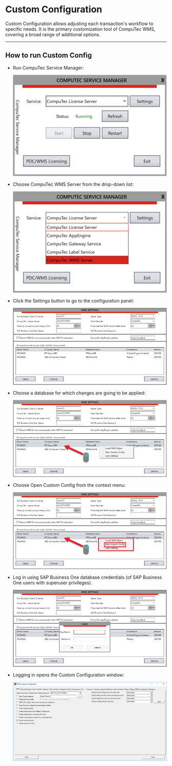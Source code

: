 # Custom Configuration

Custom Configuration allows adjusting each transaction's workflow to specific needs. It is the primary customization tool of CompuTec WMS, covering a broad range of additional options.

---

## How to run Custom Config

- Run CompuTec Service Manager:

  ![Service Manager](./media/computec-service-manager.png)

- Choose CompuTec WMS Server from the drop-down list:

  ![Service Manager](./media/computec-wms-server.png)

- Click the Settings button to go to the configuration panel:

  ![WMS Settings](./media/WMSSettings.png)

- Choose a database for which changes are going to be applied:

  ![WMS Settings](./media/RightClick.png)

- Choose Open Custom Config from the context menu:

  ![Open](./media/OpenCustomConfig.png)

- Log in using SAP Business One database credentials (of SAP Business One users with superuser privileges).

  ![WMS Settings](./media/Login.png)

- Logging in opens the Custom Configuration window:

  ![Custom Configuration](./media/custom-configuration-main-form.png)

